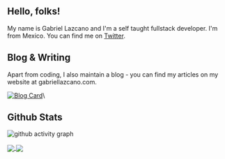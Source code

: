 ## Hello, folks! 

My name is Gabriel Lazcano and I'm a self taught fullstack developer. I'm from Mexico.  You can find me on [Twitter](https://www.twitter.com/DatsGabs).

## Blog & Writing
Apart from coding, I also maintain a blog - you can find my articles on my website at gabriellazcano.com.

[![Blog Card](https://github-readme-stats.vercel.app/api/pin/?username=datsgabs&repo=datsgabs.github.io&theme=tokyonight)](https://github.com/DatsGabs/datsgabs.github.io)\

## Github Stats
![github activity graph](https://activity-graph.herokuapp.com/graph?username=datsgabs&theme=react-dark)

<a href="https://github.com/DatsGabs">
  <img align="center" src="https://github-readme-stats.vercel.app/api/top-langs/?username=datsgabs&layout=compact&theme=tokyonight" />
</a>
<a href="https://github.com/DatsGabs">
  <img align="center" src="https://github-readme-stats.vercel.app/api?username=datsgabs&theme=tokyonight" />
</a>
